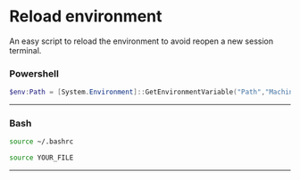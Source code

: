 # Reload environment

An easy script to reload the environment to avoid reopen a new session terminal.

### Powershell
```powershell
$env:Path = [System.Environment]::GetEnvironmentVariable("Path","Machine") + ";" + [System.Environment]::GetEnvironmentVariable("Path","User") 
```
---

### Bash
```bash
source ~/.bashrc
```

```bash
source YOUR_FILE
```
---

